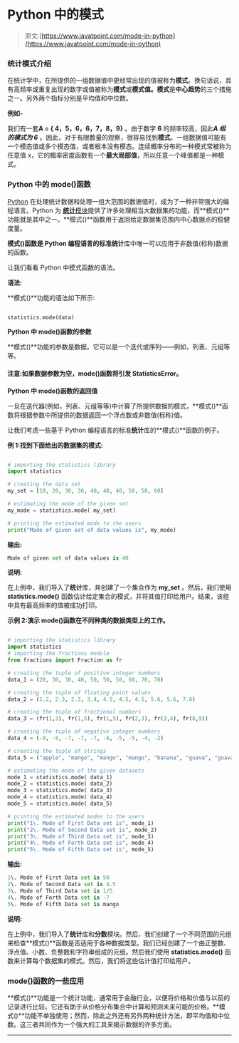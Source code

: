 # Python 中的模式

> 原文:[https://www.javatpoint.com/mode-in-python](https://www.javatpoint.com/mode-in-python)

### 统计模式介绍

在统计学中，在所提供的一组数据值中更经常出现的值被称为**模式**。换句话说，具有高频率或重复出现的数字或值被称为**模式**或**模式值。模式**是**中心趋势**的三个措施之一。另外两个指标分别是平均值和中位数。

**例如-**

我们有一套**A = { 4，5，6，6，7，8，9}** 。由于数字 **6** 的频率较高，因此***A 组的模式为 6*** 。因此，对于有限数量的观察，很容易找到**模式**。一组数据值可能有一个模态值或多个模态值，或者根本没有模态。连续概率分布的一种模式常被称为任意值 x，它的概率密度函数有一个**最大局部值**，所以任意一个峰值都是一种模式。

### Python 中的 mode()函数

[Python](https://www.javatpoint.com/python-tutorial) 在处理统计数据和处理一组大范围的数据值时，成为了一种非常强大的编程语言。Python 为 [**统计**模块](https://www.javatpoint.com/python-statistics-module)提供了许多处理相当大数据集的功能，而**模式()**功能就是其中之一。**模式()**函数用于返回给定数据集范围内中心数据点的稳健度量。

**模式()**函数是 Python 编程语言的标准**统计**库中唯一可以应用于非数值(标称)数据的函数。

让我们看看 Python 中模式函数的语法。

**语法:**

**模式()**功能的语法如下所示:

```py

statistics.mode(data)

```

**Python 中 mode()函数的参数**

**模式()**功能的参数是数据。它可以是一个迭代或序列——例如，列表、元组等等。

#### 注意:如果数据参数为空，mode()函数将引发 StatisticsError。

**Python 中 mode()函数的返回值**

一旦在迭代器(例如，列表、元组等等)中计算了所提供数据的模式，**模式()**函数将根据参数中所提供的数据返回一个浮点数或非数值(标称)值。

让我们考虑一些基于 Python 编程语言的标准**统计**库的**模式()**函数的例子。

**例 1:找到下面给出的数据集的模式:**

```py

# importing the statistics library
import statistics

# creating the data set
my_set = [10, 20, 30, 30, 40, 40, 40, 50, 50, 60]

# estimating the mode of the given set
my_mode = statistics.mode( my_set)

# printing the estimated mode to the users  
print("Mode of given set of data values is", my_mode)

```

**输出:**

```py
Mode of given set of data values is 40

```

**说明:**

在上例中，我们导入了**统计**库，并创建了一个集合作为 **my_set** 。然后，我们使用 **statistics.mode()** 函数估计给定集合的模式，并将其值打印给用户。结果，该组中具有最高频率的值被成功打印。

**示例 2:演示 mode()函数在不同种类的数据类型上的工作。**

```py

# importing the statistics library
import statistics
# importing the fractions module
from fractions import Fraction as fr

# creating the tuple of positive integer numbers
data_1 = (20, 30, 30, 40, 50, 50, 50, 60, 70, 70)

# creating the tuple of floating point values
data_2 = (1.2, 2.3, 2.3, 3.4, 4.5, 4.5, 4.5, 5.6, 5.6, 7.8)

# creating the tuple of fractional numbers
data_3 = (fr(1,3), fr(1,5), fr(1,5), fr(2,3), fr(3,4), fr(8,9))

# creating the tuple of negative integer numbers
data_4 = (-9, -8, -7, -7, -7, -6, -5, -5, -4, -2)

# creating the tuple of strings
data_5 = ("apple", "mango", "mango", "mango", "banana", "guava", "guava")

# estimating the mode of the given datasets
mode_1 = statistics.mode( data_1)
mode_2 = statistics.mode( data_2)
mode_3 = statistics.mode( data_3)
mode_4 = statistics.mode( data_4)
mode_5 = statistics.mode( data_5)

# printing the estimated modes to the users  
print("1\. Mode of First Data set is", mode_1)
print("2\. Mode of Second Data set is", mode_2)
print("3\. Mode of Third Data set is", mode_3)
print("4\. Mode of Forth Data set is", mode_4)
print("5\. Mode of Fifth Data set is", mode_5)

```

**输出:**

```py
1\. Mode of First Data set is 50
2\. Mode of Second Data set is 4.5
3\. Mode of Third Data set is 1/5
4\. Mode of Forth Data set is -7
5\. Mode of Fifth Data set is mango

```

**说明:**

在上例中，我们导入了**统计**库和**分数**模块。然后，我们创建了一个不同范围的元组来检查**模式()**函数是否适用于各种数据类型。我们已经创建了一个由正整数、浮点值、小数、负整数和字符串组成的元组。然后我们使用 **statistics.mode()** 函数来计算每个数据集的模式。然后，我们将这些估计值打印给用户。

### mode()函数的一些应用

**模式()**功能是一个统计功能，通常用于金融行业，以便将价格和价值与以前的记录进行比较。它还有助于从价格分布集合中计算和预测未来可能的价格。**模式()**功能不单独使用；然而，除此之外还有另外两种统计方法，即平均值和中位数。这三者共同作为一个强大的工具来揭示数据的许多方面。

* * *